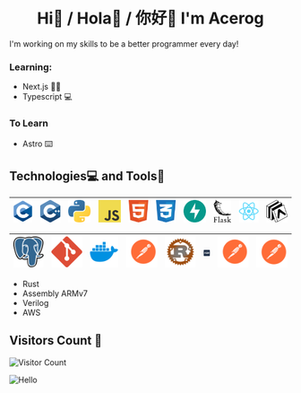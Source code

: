 <h1 align="center">Hi👋 / Hola👋 / 你好👋 I'm Acerog</h1>

I'm working on my skills to be a better programmer every day!

### Learning:
* Next.js 👩‍💻
* Typescript 💻

### To Learn
* Astro ⌨️

## Technologies💻 and Tools🧰

| ![C](c-1.svg) | ![C++](c.svg) | ![Python](python-5.svg) | ![javascript](logo-javascript.svg) | ![HTML](html-1.svg) | ![CSS](css-3.svg) | ![FastAPI](fastapi-1.svg) | ![Flask](flask.svg) | ![React](react-2.svg) | ![Expo](expo-1.svg) |
|---------------------------------------------|----------------------------------------------|----------------------------------------------|----------------------------------------------|----------------------------------------------|----------------------------------------------|----------------------------------------------|----------------------------------------------|----------------------------------------------|----------------------------------------------|

 ![Postgres](postgresql.svg) | ![Git](git-icon.svg) | ![Docker](docker-4.svg) | ![Postman](postman.svg) | ![Rust](Rust.svg) | ![Assembly](assembly.svg) | ![Postman](postman.svg) | ![Postman](postman.svg) |
|----------------------------------------------|----------------------------------------------|----------------------------------------------|----------------------------------------------|----------------------------------------------|----------------------------------------------|----------------------------------------------|----------------------------------------------|


* Rust
* Assembly ARMv7
* Verilog
* AWS

## Visitors Count 👀

![Visitor Count](https://profile-counter.glitch.me/AleChris1/count.svg)

<img src="https://cdn.shopify.com/s/files/1/0518/5690/0276/products/LucyPeeker_720x.png?v=1665513381" alt="Hello"  width="100" height="100">
